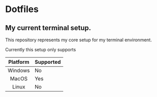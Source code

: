 
# Dotfiles
## My current terminal setup.

This repository represents my core setup for my terminal environment.

Currently this setup only supports

| Platform | Supported |
|:--------:|-----------|
| Windows  | No        |
| MacOS    | Yes       |
| Linux    | No        |

